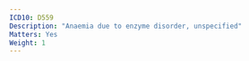 ```yaml
---
ICD10: D559
Description: "Anaemia due to enzyme disorder, unspecified"
Matters: Yes
Weight: 1
---
```


